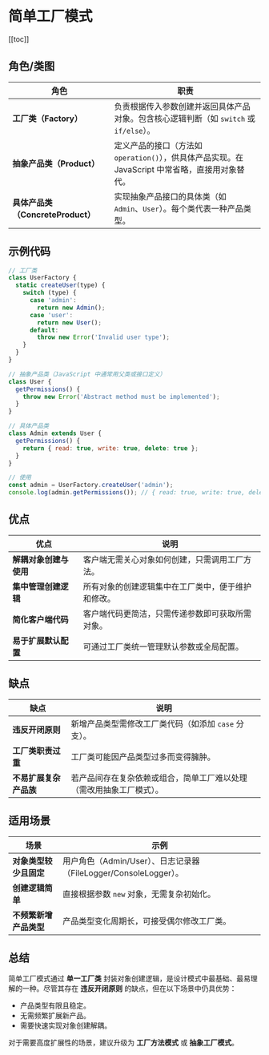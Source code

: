 # 简单工厂模式

[[toc]]

## 角色/类图

| **角色**                          | **职责**                                                                                         |
| --------------------------------- | ------------------------------------------------------------------------------------------------ |
| **工厂类（Factory）**             | 负责根据传入参数创建并返回具体产品对象。包含核心逻辑判断（如 `switch` 或 `if/else`）。           |
| **抽象产品类（Product）**         | 定义产品的接口（方法如 `operation()`），供具体产品实现。在 JavaScript 中常省略，直接用对象替代。 |
| **具体产品类（ConcreteProduct）** | 实现抽象产品接口的具体类（如 `Admin`、`User`）。每个类代表一种产品类型。                         |

## 示例代码

```javascript
// 工厂类
class UserFactory {
  static createUser(type) {
    switch (type) {
      case 'admin':
        return new Admin();
      case 'user':
        return new User();
      default:
        throw new Error('Invalid user type');
    }
  }
}

// 抽象产品类（JavaScript 中通常用父类或接口定义）
class User {
  getPermissions() {
    throw new Error('Abstract method must be implemented');
  }
}

// 具体产品类
class Admin extends User {
  getPermissions() {
    return { read: true, write: true, delete: true };
  }
}

// 使用
const admin = UserFactory.createUser('admin');
console.log(admin.getPermissions()); // { read: true, write: true, delete: true }
```

## 优点

| **优点**               | **说明**                                           |
| ---------------------- | -------------------------------------------------- |
| **解耦对象创建与使用** | 客户端无需关心对象如何创建，只需调用工厂方法。     |
| **集中管理创建逻辑**   | 所有对象的创建逻辑集中在工厂类中，便于维护和修改。 |
| **简化客户端代码**     | 客户端代码更简洁，只需传递参数即可获取所需对象。   |
| **易于扩展默认配置**   | 可通过工厂类统一管理默认参数或全局配置。           |

## 缺点

| **缺点**               | **说明**                                                             |
| ---------------------- | -------------------------------------------------------------------- |
| **违反开闭原则**       | 新增产品类型需修改工厂类代码（如添加 `case` 分支）。                 |
| **工厂类职责过重**     | 工厂类可能因产品类型过多而变得臃肿。                                 |
| **不易扩展复杂产品族** | 若产品间存在复杂依赖或组合，简单工厂难以处理（需改用抽象工厂模式）。 |

## **适用场景**

| **场景**               | **示例**                                                         |
| ---------------------- | ---------------------------------------------------------------- |
| **对象类型较少且固定** | 用户角色（Admin/User）、日志记录器（FileLogger/ConsoleLogger）。 |
| **创建逻辑简单**       | 直接根据参数 `new` 对象，无需复杂初始化。                        |
| **不频繁新增产品类型** | 产品类型变化周期长，可接受偶尔修改工厂类。                       |

## 总结

简单工厂模式通过 **单一工厂类** 封装对象创建逻辑，是设计模式中最基础、最易理解的一种。尽管其存在 **违反开闭原则** 的缺点，但在以下场景中仍具优势：

- 产品类型有限且稳定。
- 无需频繁扩展新产品。
- 需要快速实现对象创建解耦。

对于需要高度扩展性的场景，建议升级为 **工厂方法模式** 或 **抽象工厂模式**。
